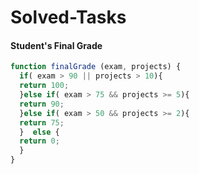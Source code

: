 # Solved-Tasks
####  Student's Final Grade
````javascript
function finalGrade (exam, projects) {
  if( exam > 90 || projects > 10){
  return 100;
  }else if( exam > 75 && projects >= 5){
  return 90;
  }else if( exam > 50 && projects >= 2){
  return 75;
  }  else {
  return 0;
  }
} 
````